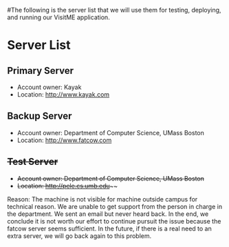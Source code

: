 #The following is the server list that we will use them for testing, deploying, and running our VisitME application.


# Server List #

## Primary Server ##
  * Account owner: Kayak
  * Location: http://www.kayak.com

## Backup Server ##
  * Account owner: Department of Computer Science, UMass Boston
  * Location: http://www.fatcow.com

## ~~Test Server~~ ##
  * ~~Account owner: Department of Computer Science, UMass Boston~~
  * ~~Location: http://pele.cs.umb.edu~~~~

Reason: The machine is not visible for machine outside campus for technical reason. We are unable to get support from the person in charge in the department. We sent an email but never heard back. In the end, we conclude it is not worth our effort to continue pursuit the issue because the fatcow server seems sufficient. In the future, if there is a real need to an extra server, we will go back again to this problem.